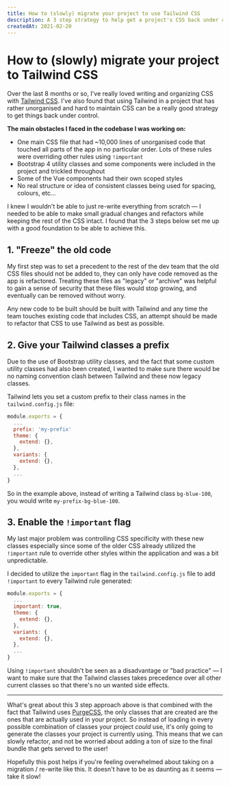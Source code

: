 ```yaml
---
title: How to (slowly) migrate your project to use Tailwind CSS
description: A 3 step strategy to help get a project's CSS back under control without having to re-write everything all at once.
createdAt: 2021-02-20
---
```


# How to (slowly) migrate your project to Tailwind CSS

Over the last 8 months or so, I've really loved writing and organizing CSS with [Tailwind CSS](https://tailwindcss.com/). I've also found that using Tailwind in a project that has rather unorganised and hard to maintain CSS can be a really good strategy to get things back under control.

**The main obstacles I faced in the codebase I was working on:**

- One main CSS file that had ~10,000 lines of unorganised code that touched all parts of the app in no particular order. Lots of these rules were overriding other rules using `!important`
- Bootstrap 4 utility classes and some components were included in the project and trickled throughout
- Some of the Vue components had their own scoped styles
- No real structure or idea of consistent classes being used for spacing, colours, etc...

I knew I wouldn't be able to just re-write everything from scratch — I needed to be able to make small gradual changes and refactors while keeping the rest of the CSS intact. I found that the 3 steps below set me up with a good foundation to be able to achieve this.

## 1. "Freeze" the old code

My first step was to set a precedent to the rest of the dev team that the old CSS files should not be added to, they can only have code removed as the app is refactored. Treating these files as "legacy" or "archive" was helpful to gain a sense of security that these files would stop growing, and eventually can be removed without worry.

Any new code to be built should be built with Tailwind and any time the team touches existing code that includes CSS, an attempt should be made to refactor that CSS to use Tailwind as best as possible.

## 2. Give your Tailwind classes a prefix

Due to the use of Bootstrap utility classes, and the fact that some custom utility classes had also been created, I wanted to make sure there would be no naming convention clash between Tailwind and these now legacy classes.

Tailwind lets you set a custom prefix to their class names in the `tailwind.config.js` file:

```js
module.exports = {
  ...
  prefix: 'my-prefix'
  theme: {
    extend: {},
  },
  variants: {
    extend: {},
  },
  ...
}
```

So in the example above, instead of writing a Tailwind class `bg-blue-100`, you would write `my-prefix-bg-blue-100`.

## 3. Enable the `!important` flag

My last major problem was controlling CSS specificity with these new classes especially since some of the older CSS already utilized the `!important` rule to override other styles within the application and was a bit unpredictable.

I decided to utilize the `important` flag in the `tailwind.config.js` file to add `!important` to every Tailwind rule generated:

```js
module.exports = {
  ...
  important: true,
  theme: {
    extend: {},
  },
  variants: {
    extend: {},
  },
  ...
}
```

Using `!important` shouldn't be seen as a disadvantage or "bad practice" — I want to make sure that the Tailwind classes takes precedence over all other current classes so that there's no un wanted side effects.

---

What's great about this 3 step approach above is that combined with the fact that Tailwind uses [PurgeCSS](https://tailwindcss.com/docs/optimizing-for-production#writing-purgeable-html), the only classes that are created are the ones that are actually used in your project. So instead of loading in every possible combination of classes your project _could_ use, it's only going to generate the classes your project is currently using. This means that we can slowly refactor, and not be worried about adding a ton of size to the final bundle that gets served to the user!

Hopefully this post helps if you're feeling overwhelmed about taking on a migration / re-write like this. It doesn't have to be as daunting as it seems — take it slow!
